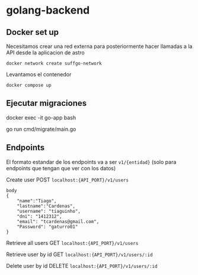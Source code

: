 # golang-backend

## Docker set up

Necesitamos crear una red externa para posteriormente hacer llamadas a la API desde la aplicacion de astro

    docker network create suffgo-network

Levantamos el contenedor

    docker compose up 

## Ejecutar migraciones

docker exec -it go-app bash

go run cmd/migrate/main.go

## Endpoints

El formato estandar de los endpoints va a ser `v1/{entidad}` (solo para endpoints que tengan que ver con los datos)

Create user POST `localhost:{API_PORT}/v1/users`

    body 
    {
        "name":"Tiago",
        "lastname":"Cardenas",
        "username": "tiaguinho",
        "dni": "1412312",
        "email": "tcardenas@gmail.com",
        "Password": "gaturro01"
    }


Retrieve all users GET `localhost:{API_PORT}/v1/users`

Retrieve user by id GET `localhost:{API_PORT}/v1/users/:id`

Delete user by id DELETE `localhost:{API_PORT}/v1/users/:id`


